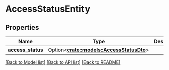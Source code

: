 # AccessStatusEntity

## Properties

Name | Type | Description | Notes
------------ | ------------- | ------------- | -------------
**access_status** | Option<[**crate::models::AccessStatusDto**](AccessStatusDTO.md)> |  | [optional]

[[Back to Model list]](../README.md#documentation-for-models) [[Back to API list]](../README.md#documentation-for-api-endpoints) [[Back to README]](../README.md)


